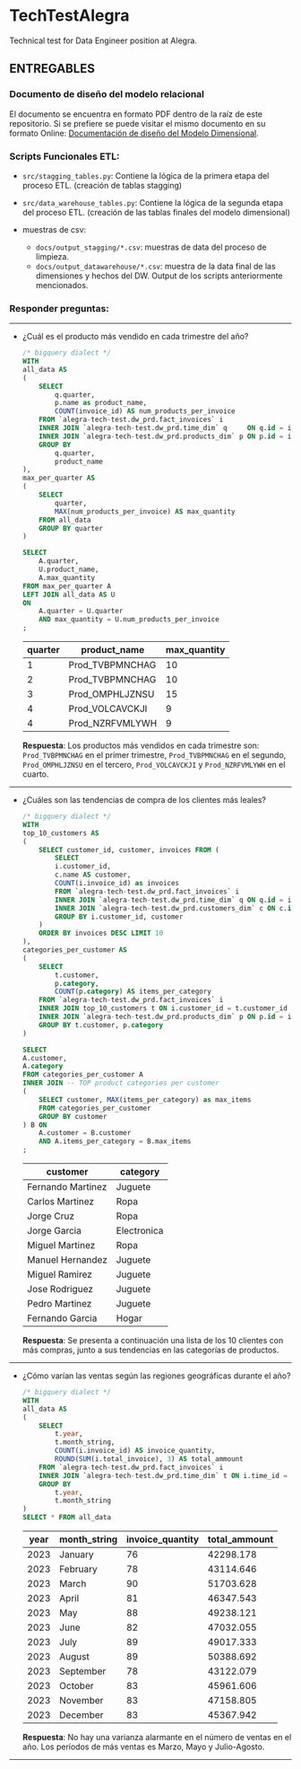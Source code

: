 # TechTestAlegra
Technical test for Data Engineer position at Alegra.

## ENTREGABLES
### Documento de diseño del modelo relacional
El documento se encuentra en formato PDF dentro de la raíz de este repositorio. Si se prefiere se puede visitar el mismo documento en su formato Online:
[Documentación de diseño del Modelo Dimensional](https://docs.google.com/document/d/1xN2t9K9dk5b721JqX1mwrwtG0MGDUqq2D4DK0ZH4rYI/edit?usp=sharing).
 
### Scripts Funcionales ETL:
 - `src/stagging_tables.py`: Contiene la lógica de la primera etapa del proceso ETL. (creación de tablas stagging)
 - `src/data_warehouse_tables.py`: Contiene la lógica de la segunda etapa del proceso ETL. (creación de las tablas finales del modelo dimensional)

 - muestras de csv: 
    - `docs/output_stagging/*.csv`: muestras de data del proceso de limpieza.
    - `docs/output_datawarehouse/*.csv`: muestra de la data final de las dimensiones y hechos del DW. Output de los scripts anteriormente mencionados.

### Responder preguntas:
-----
+ ¿Cuál es el producto más vendido en cada trimestre del año?
    ```sql
    /* bigquery dialect */
    WITH
    all_data AS 
    (
        SELECT
            q.quarter,
            p.name as product_name,
            COUNT(invoice_id) AS num_products_per_invoice
        FROM `alegra-tech-test.dw_prd.fact_invoices` i
        INNER JOIN `alegra-tech-test.dw_prd.time_dim` q     ON q.id = i.time_id
        INNER JOIN `alegra-tech-test.dw_prd.products_dim` p ON p.id = i.product_id
        GROUP BY
            q.quarter,
            product_name
    ),
    max_per_quarter AS 
    (
        SELECT
            quarter,
            MAX(num_products_per_invoice) AS max_quantity
        FROM all_data
        GROUP BY quarter
    )

    SELECT
        A.quarter,
        U.product_name,
        A.max_quantity
    FROM max_per_quarter A
    LEFT JOIN all_data AS U
    ON
        A.quarter = U.quarter 
        AND max_quantity = U.num_products_per_invoice
    ;
    ```
    |quarter	| product_name      |	max_quantity    |
    |-----------|-------------------|-------------------|
    |       1	|  Prod_TVBPMNCHAG  |	            10  |
    |       2	|  Prod_TVBPMNCHAG  |	            10  |
    |       3	|  Prod_OMPHLJZNSU  |	            15  |
    |       4	|  Prod_VOLCAVCKJI  |	            9   |
    |       4	|  Prod_NZRFVMLYWH  |	            9   |

    **Respuesta**: Los productos más vendidos en cada trimestre son: `Prod_TVBPMNCHAG` en el primer trimestre, `Prod_TVBPMNCHAG` en el segundo, `Prod_OMPHLJZNSU` en el tercero, `Prod_VOLCAVCKJI` y `Prod_NZRFVMLYWH` en el cuarto.

-----
+ ¿Cuáles son las tendencias de compra de los clientes más leales?
    ```sql
    /* bigquery dialect */
    WITH
    top_10_customers AS 
    (
        SELECT customer_id, customer, invoices FROM (
            SELECT
            i.customer_id,
            c.name AS customer,
            COUNT(i.invoice_id) as invoices
            FROM `alegra-tech-test.dw_prd.fact_invoices` i
            INNER JOIN `alegra-tech-test.dw_prd.time_dim` q ON q.id = i.time_id
            INNER JOIN `alegra-tech-test.dw_prd.customers_dim` c ON c.id = i.customer_id
            GROUP BY i.customer_id, customer
        )
        ORDER BY invoices DESC LIMIT 10
    ),
    categories_per_customer AS
    (
        SELECT
            t.customer,
            p.category,
            COUNT(p.category) AS items_per_category
        FROM `alegra-tech-test.dw_prd.fact_invoices` i
        INNER JOIN top_10_customers t ON i.customer_id = t.customer_id
        INNER JOIN `alegra-tech-test.dw_prd.products_dim` p ON p.id = i.product_id
        GROUP BY t.customer, p.category
    )

    SELECT
    A.customer,
    A.category
    FROM categories_per_customer A
    INNER JOIN -- TOP product categories per customer
    (
        SELECT customer, MAX(items_per_category) as max_items
        FROM categories_per_customer
        GROUP BY customer
    ) B ON
        A.customer = B.customer
        AND A.items_per_category = B.max_items
    ;
    ```

    |customer	        |   category|
    |---                |---        |
    |Fernando Martinez	|   Juguete |
    |Carlos Martinez	|   Ropa    |
    |Jorge Cruz	        |   Ropa    |
    |Jorge Garcia	    |   Electronica |
    |Miguel Martinez	|   Ropa    |
    |Manuel Hernandez	|   Juguete |
    |Miguel Ramirez	    |   Juguete |
    |Jose Rodriguez	    |   Juguete |
    |Pedro Martinez	    |   Juguete |
    |Fernando Garcia	|   Hogar   |

    **Respuesta**: Se presenta a continuación una lista de los 10 clientes con más compras, junto a sus tendencias
    en las categorías de productos.
-----

+ ¿Cómo varían las ventas según las regiones geográficas durante el año?
    ```sql
    /* bigquery dialect */
    WITH
    all_data AS
    (
        SELECT
            t.year,
            t.month_string,
            COUNT(i.invoice_id) AS invoice_quantity,
            ROUND(SUM(i.total_invoice), 3) AS total_ammount
        FROM `alegra-tech-test.dw_prd.fact_invoices` i
        INNER JOIN `alegra-tech-test.dw_prd.time_dim` t ON i.time_id = t.id
        GROUP BY
            t.year,
            t.month_string
    )
    SELECT * FROM all_data

    ```
    |   year	|  month_string | invoice_quantity  |total_ammount  |
    |---        |---            | ---               | ---           |
    |   2023	|   January	    |	      76        |   42298.178   |
    |   2023	|   February	|	      78        |   43114.646   |
    |   2023	|   March	    |	      90        |   51703.628   |
    |   2023	|   April	    |	      81        |   46347.543   |
    |   2023	|   May	        |	      88        |   49238.121   |
    |   2023	|   June	    |	      82        |   47032.055   |
    |   2023	|   July	    |	      89        |   49017.333   |
    |   2023	|   August	    |	      89        |   50388.692   |
    |   2023	|   September	|	      78        |   43122.079   |
    |   2023	|   October	    |	      83        |   45961.606   |
    |   2023	|   November	|	      83        |   47158.805   |
    |   2023	|   December	|	      83        |   45367.942   |

    **Respuesta**: No hay una varianza alarmante en el número de ventas en el año. Los períodos de más
    ventas es Marzo, Mayo y Julio-Agosto.

-----